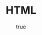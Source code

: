 ---
title: HTML
description: HTML
renderimg: /blog/html_512.png
img: /blog/landscape_1920.jpg
alt: HTML
author:
  name: Hulkong
  bio: ''
  img: /blog/333x213px-kyh.png
tags:
  - HTML
  - web development
---